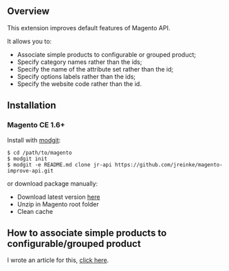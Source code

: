 ## Overview

This extension improves default features of Magento API.

It allows you to:

* Associate simple products to configurable or grouped product;
* Specify category names rather than the ids;
* Specify the name of the attribute set rather than the id;
* Specify options labels rather than the ids;
* Specify the website code rather than the id.

## Installation

### Magento CE 1.6+

Install with [modgit](https://github.com/jreinke/modgit):

    $ cd /path/to/magento
    $ modgit init
    $ modgit -e README.md clone jr-api https://github.com/jreinke/magento-improve-api.git

or download package manually:

* Download latest version [here](https://github.com/jreinke/magento-improve-api/downloads)
* Unzip in Magento root folder
* Clean cache

## How to associate simple products to configurable/grouped product

I wrote an article for this, [click here](http://www.johannreinke.com/en/2012/04/20/magento-api-associate-simple-products-to-configurable-or-grouped-product/).